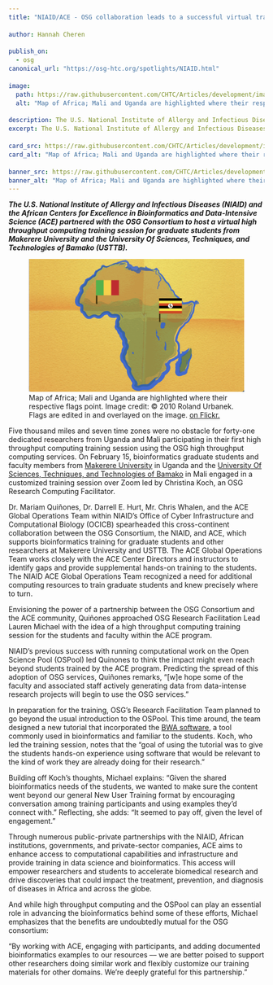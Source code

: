 ```yaml
---
title: "NIAID/ACE - OSG collaboration leads to a successful virtual training session"

author: Hannah Cheren

publish_on:
  - osg
canonical_url: "https://osg-htc.org/spotlights/NIAID.html"

image:
  path: https://raw.githubusercontent.com/CHTC/Articles/development/images/NIAID-card.jpg
  alt: "Map of Africa; Mali and Uganda are highlighted where their respective flags point. Image credit: © 2010 Roland Urbanek. Flags are edited in and overlayed on the image."
  
description: The U.S. National Institute of Allergy and Infectious Diseases (NIAID) and the African Centers for Excellence in Bioinformatics and Data-Intensive Science (ACE) partnered with the OSG Consortium to host a virtual high throughput computing training session for graduate students from Makerere University and the University Of Sciences, Techniques, and Technologies of Bamako (USTTB).
excerpt: The U.S. National Institute of Allergy and Infectious Diseases (NIAID) and the African Centers for Excellence in Bioinformatics and Data-Intensive Science (ACE) partnered with the OSG Consortium to host a virtual high throughput computing training session for graduate students from Makerere University and the University Of Sciences, Techniques, and Technologies of Bamako (USTTB).

card_src: https://raw.githubusercontent.com/CHTC/Articles/development/images/NIAID-card.jpg
card_alt: "Map of Africa; Mali and Uganda are highlighted where their respective flags point. Image credit: © 2010 Roland Urbanek. Flags are edited in and overlayed on the image."

banner_src: https://raw.githubusercontent.com/CHTC/Articles/development/images/NIAID-banner.jpg
banner_alt: "Map of Africa; Mali and Uganda are highlighted where their respective flags point. Image credit: © 2010 Roland Urbanek. Flags are edited in and overlayed on the image."
---
```

  ***The U.S. National Institute of Allergy and Infectious Diseases (NIAID) and the African Centers for Excellence in Bioinformatics and Data-Intensive Science (ACE) partnered with the OSG Consortium to host a virtual high throughput computing training session for graduate students from Makerere University and the University Of Sciences, Techniques, and Technologies of Bamako (USTTB).***
  
  <figure>
  <img src="https://raw.githubusercontent.com/CHTC/Articles/development/images/NIAID-card.jpg" alt="Map of Africa with Mali and Uganda Highlighted"/>
  <figcaption class="figure-caption">Map of Africa; Mali and Uganda are highlighted where their respective flags point. Image credit: © 2010 Roland Urbanek. Flags are edited in and overlayed on the image. <a href="https://www.flickr.com/photos/34059810@N00/4712166155">on Flickr.</a><br/></figcaption>
</figure>
  
  Five thousand miles and seven time zones were no obstacle for forty-one dedicated researchers from Uganda and Mali participating in their first high throughput computing training session using the OSG high throughput computing services. On February 15, bioinformatics graduate students and faculty members from [Makerere University](https://www.mak.ac.ug/) in Uganda and the [University Of Sciences, Techniques, and Technologies of Bamako](http://www.usttb.edu.ml/) in Mali engaged in a customized training session over Zoom led by Christina Koch, an OSG Research Computing Facilitator.
 
  Dr. Mariam Quiñones, Dr. Darrell E. Hurt, Mr. Chris Whalen, and the ACE Global Operations Team within NIAID’s Office of Cyber Infrastructure and Computational Biology (OCICB) spearheaded this cross-continent collaboration between the OSG Consortium, the NIAID, and ACE, which supports bioinformatics training for graduate students and other researchers at Makerere University and USTTB. The ACE Global Operations Team works closely with the ACE Center Directors and instructors to identify gaps and provide supplemental hands-on training to the students. The NIAID ACE Global Operations Team recognized a need for additional computing resources to train graduate students and knew precisely where to turn.

  Envisioning the power of a partnership between the OSG Consortium and the ACE community, Quiñones approached OSG Research Facilitation Lead Lauren Michael with the idea of a high throughput computing training session for the students and faculty within the ACE program.
 
  NIAID’s previous success with running computational work on the Open Science Pool (OSPool) led Quinones to think the impact might even reach beyond students trained by the ACE program. Predicting the spread of this adoption of OSG services, Quiñones remarks, “[w]e hope some of the faculty and associated staff actively generating data from data-intense research projects will begin to use the OSG services.”
 
  In preparation for the training, OSG’s Research Facilitation Team planned to go beyond the usual introduction to the OSPool. This time around, the team designed a new tutorial that incorporated the [BWA software](https://github.com/OSGConnect/tutorial-bwa), a tool commonly used in bioinformatics and familiar to the students. Koch, who led the training session, notes that the “goal of using the tutorial was to give the students hands-on experience using software that would be relevant to the kind of work they are already doing for their research.”  
 
  Building off Koch’s thoughts, Michael explains: “Given the shared bioinformatics needs of the students, we wanted to make sure the content went beyond our general New User Training format by encouraging conversation among training participants and using examples they’d connect with.” Reflecting, she adds: “It seemed to pay off, given the level of engagement.”
 
  Through numerous public-private partnerships with the NIAID, African institutions, governments, and private-sector companies, ACE aims to enhance access to computational capabilities and infrastructure and provide training in data science and bioinformatics. This access will empower researchers and students to accelerate biomedical research and drive discoveries that could impact the treatment, prevention, and diagnosis of diseases in Africa and across the globe.

  And while high throughput computing and the OSPool can play an essential role in advancing the bioinformatics behind some of these efforts, Michael emphasizes that the benefits are undoubtedly mutual for the OSG consortium:
 
  “By working with ACE, engaging with participants, and adding documented bioinformatics examples to our resources –– we are better poised to support other researchers doing similar work and flexibly customize our training materials for other domains. We’re deeply grateful for this partnership.”
